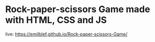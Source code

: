 # Rock-paper-scissors Game made with HTML, CSS and JS

live: https://emilblef.github.io/Rock-paper-scissors-Game/
